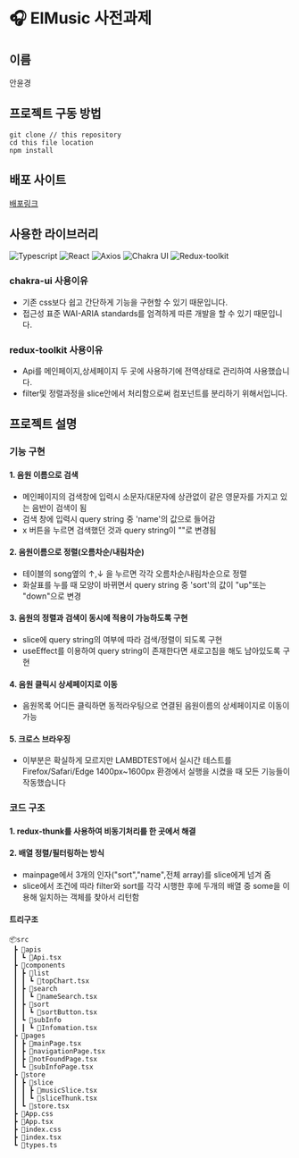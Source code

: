 # 🎧 ElMusic 사전과제

## 이름

안윤경

## 프로젝트 구동 방법

```
git clone // this repository
cd this file location
npm install
```

## 배포 사이트

[배포링크](project-task-jo48tgte2-skyhanull.vercel.app)

## 사용한 라이브러리

<p>
<img alt="Typescript" src="https://img.shields.io/badge/Typescript-v4.9.5-3178C6?style=plastic&logoColor=white%22/%3E"/>
<img alt="React" src="https://img.shields.io/badge/React-v18.2.0-61DAFB?style=plastic&logo=react&logoColor=white"/>
<img alt="Axios" src="https://img.shields.io/badge/axios-v1.3.5-5A29E4?style=plastic&logo=axios&logoColor=white"/>
<img alt="Chakra UI" src="https://img.shields.io/badge/Chakra UI-v2.5.5-319795?style=plastic&logo=Chakra UI&logoColor=white"/>
<img alt="Redux-toolkit" src="https://img.shields.io/badge/Redux-v8.0.5-764ABC?style=plastic&logo=Redux-toolkit&logoColor=white"/>
</p>

### chakra-ui 사용이유

- 기존 css보다 쉽고 간단하게 기능을 구현할 수 있기 때문입니다.
- 접근성 표준 WAI-ARIA standards를 엄격하게 따른 개발을 할 수 있기 때문입니다.

### redux-toolkit 사용이유

- Api를 메인페이지,상세페이지 두 곳에 사용하기에 전역상태로 관리하여 사용했습니다.
- filter및 정렬과정을 slice안에서 처리함으로써 컴포넌트를 분리하기 위해서입니다.

## 프로젝트 설명

### 기능 구현

#### 1. 음원 이름으로 검색

- 메인페이지의 검색창에 입력시 소문자/대문자에 상관없이 같은 영문자를 가지고 있는 음반이 검색이 됨
- 검색 창에 입력시 query string 중 'name'의 값으로 들어감
- x 버튼을 누르면 검색했던 것과 query string이 ""로 변경됨

#### 2. 음원이름으로 정렬(오름차순/내림차순)

- 테이블의 song옆의 ↑,↓ 을 누르면 각각 오름차순/내림차순으로 정렬
- 화살표를 누를 때 모양이 바뀌면서 query string 중 'sort'의 값이 "up"또는 "down"으로 변경

#### 3. 음원의 정렬과 검색이 동시에 적용이 가능하도록 구현

- slice에 query string의 여부에 따라 검색/정렬이 되도록 구현
- useEffect를 이용하여 query string이 존재한다면 새로고침을 해도 남아있도록 구현

#### 4. 음원 클릭시 상세페이지로 이동

- 음원목록 어디든 클릭하면 동적라우팅으로 연결된 음원이름의 상세페이지로 이동이 가능

#### 5. 크로스 브라우징

- 이부분은 확실하게 모르지만 LAMBDTEST에서 실시간 테스트를 Firefox/Safari/Edge 1400px~1600px 환경에서 실행을 시켰을 때 모든 기능들이 작동했습니다

### 코드 구조

#### 1. redux-thunk를 사용하여 비동기처리를 한 곳에서 해결

#### 2. 배열 정렬/필터링하는 방식

- mainpage에서 3개의 인자("sort","name",전체 array)를 slice에게 넘겨 줌
- slice에서 조건에 따라 filter와 sort를 각각 시행한 후에 두개의 배열 중 some을 이용해 일치하는 객체를 찾아서 리턴함

#### 트리구조

```
📦src
 ┣ 📂apis
 ┃ ┗ 📜Api.tsx
 ┣ 📂components
 ┃ ┣ 📂list
 ┃ ┃ ┗ 📜topChart.tsx
 ┃ ┣ 📂search
 ┃ ┃ ┗ 📜nameSearch.tsx
 ┃ ┣ 📂sort
 ┃ ┃ ┗ 📜sortButton.tsx
 ┃ ┗ 📂subInfo
 ┃ ┃ ┗ 📜Infomation.tsx
 ┣ 📂pages
 ┃ ┣ 📜mainPage.tsx
 ┃ ┣ 📜navigationPage.tsx
 ┃ ┣ 📜notFoundPage.tsx
 ┃ ┗ 📜subInfoPage.tsx
 ┣ 📂store
 ┃ ┣ 📂slice
 ┃ ┃ ┣ 📜musicSlice.tsx
 ┃ ┃ ┗ 📜sliceThunk.tsx
 ┃ ┗ 📜store.tsx
 ┣ 📜App.css
 ┣ 📜App.tsx
 ┣ 📜index.css
 ┣ 📜index.tsx
 ┗ 📜types.ts
```
